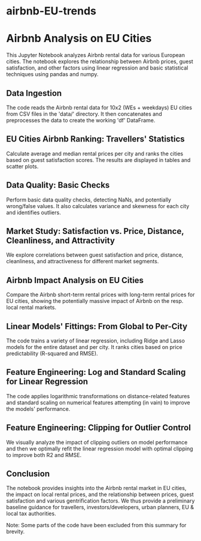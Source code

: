 # airbnb-EU-trends

# Airbnb Analysis on EU Cities

This Jupyter Notebook analyzes Airbnb rental data for various European cities. The notebook explores the relationship between Airbnb prices, guest satisfaction, and other factors using linear regression and basic statistical techniques using pandas and numpy.


## Data Ingestion

The code reads the Airbnb rental data for 10x2 (WEs + weekdays) EU cities from CSV files in the 'data/' directory. It then concatenates and preprocesses the data to create the working 'df' DataFrame.

## EU Cities Airbnb Ranking: Travellers' Statistics

Calculate average and median rental prices per city and ranks the cities based on guest satisfaction scores. The results are displayed in tables and scatter plots.

## Data Quality: Basic Checks

Perform basic data quality checks, detecting NaNs, and potentially wrong/false values. It also calculates variance and skewness for each city and identifies outliers.

## Market Study: Satisfaction vs. Price, Distance, Cleanliness, and Attractivity

We explore correlations between guest satisfaction and price, distance, cleanliness, and attractiveness for different market segments.

## Airbnb Impact Analysis on EU Cities

Compare the Airbnb short-term rental prices with long-term rental prices for EU cities, showing the potentially massive impact of Airbnb on the resp. local rental markets.

## Linear Models' Fittings: From Global to Per-City

The code trains a variety of linear regression, including Ridge and Lasso models for the entire dataset and per city. It ranks cities based on price predictability (R-squared and RMSE).

## Feature Engineering: Log and Standard Scaling for Linear Regression

The code applies logarithmic transformations on distance-related features and standard scaling on numerical features attempting (in vain) to improve the models' performance.

## Feature Engineering: Clipping for Outlier Control

We visually analyze the impact of clipping outliers on model performance and then we optimally refit the linear regression model with optimal clipping to improve both R2 and RMSE.

## Conclusion

The notebook provides insights into the Airbnb rental market in EU cities, the impact on local rental prices, and the relationship between prices, guest satisfaction and various gentrification factors. We thus provide a preliminary baseline guidance for travellers, investors/developers, urban planners, EU & local tax authorities.

Note: Some parts of the code have been excluded from this summary for brevity.
